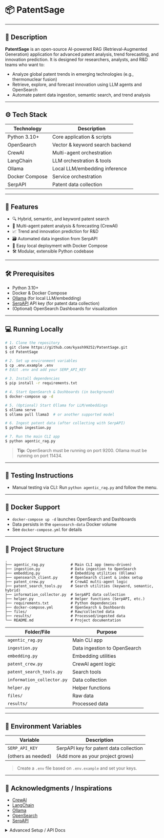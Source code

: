 # 📦 PatentSage

---

## 🧠 Description

**PatentSage** is an open-source AI-powered RAG (Retrieval-Augmented Generation) application for advanced patent analysis, trend forecasting, and innovation prediction. It is designed for researchers, analysts, and R&D teams who want to:
- Analyze global patent trends in emerging technologies (e.g., thermonuclear fusion)
- Retrieve, explore, and forecast innovation using LLM agents and OpenSearch
- Automate patent data ingestion, semantic search, and trend analysis

---

## ⚙️ Tech Stack

| Technology         | Description                        |
|-------------------|------------------------------------|
| Python 3.10+      | Core application & scripts          |
| OpenSearch        | Vector & keyword search backend     |
| CrewAI            | Multi-agent orchestration           |
| LangChain         | LLM orchestration & tools           |
| Ollama            | Local LLM/embedding inference       |
| Docker Compose    | Service orchestration               |
| SerpAPI           | Patent data collection              |

---

## 🚀 Features

- 🔍 Hybrid, semantic, and keyword patent search
- 🤖 Multi-agent patent analysis & forecasting (CrewAI)
- 📈 Trend and innovation prediction for R&D
- 🗃️ Automated data ingestion from SerpAPI
- 🐳 Easy local deployment with Docker Compose
- 🛠️ Modular, extensible Python codebase

---

## 🛠️ Prerequisites

- Python 3.10+
- Docker & Docker Compose
- [Ollama](https://ollama.com/) (for local LLM/embedding)
- [SerpAPI](https://serpapi.com/) API key (for patent data collection)
- (Optional) OpenSearch Dashboards for visualization

---

## 💻 Running Locally

```bash
# 1. Clone the repository
$ git clone https://github.com/kyash99252/PatentSage.git
$ cd PatentSage

# 2. Set up environment variables
$ cp .env.example .env
# Edit .env and add your SERP_API_KEY

# 3. Install dependencies
$ pip install -r requirements.txt

# 4. Start OpenSearch & Dashboards (in background)
$ docker-compose up -d

# 5. (Optional) Start Ollama for LLM/embeddings
$ ollama serve
$ ollama pull llama3  # or another supported model

# 6. Ingest patent data (after collecting with SerpAPI)
$ python ingestion.py

# 7. Run the main CLI app
$ python agentic_rag.py
```

> **Tip:** OpenSearch must be running on port 9200. Ollama must be running on port 11434.

---

## 🧪 Testing Instructions

- Manual testing via CLI: Run `python agentic_rag.py` and follow the menu.

---

## 🐳 Docker Support

- `docker-compose up -d` launches OpenSearch and Dashboards
- Data persists in the `opensearch-data` Docker volume
- See `docker-compose.yml` for details

---

## 📁 Project Structure

```text
.
├── agentic_rag.py            # Main CLI app (menu-driven)
├── ingestion.py              # Data ingestion to OpenSearch
├── embedding.py              # Embedding utilities (Ollama)
├── opensearch_client.py      # OpenSearch client & index setup
├── patent_crew.py            # CrewAI multi-agent logic
├── patent_search_tools.py    # Search utilities (keyword, semantic, hybrid)
├── information_collector.py  # SerpAPI data collection
├── helper.py                 # Helper functions (SerpAPI, etc.)
├── requirements.txt          # Python dependencies
├── docker-compose.yml        # OpenSearch & Dashboards
├── files/                    # Raw/collected data
├── results/                  # Processed/ingested data
└── README.md                 # Project documentation
```

| Folder/File         | Purpose                        |
|---------------------|--------------------------------|
| `agentic_rag.py`    | Main CLI app                   |
| `ingestion.py`      | Data ingestion to OpenSearch    |
| `embedding.py`      | Embedding utilities             |
| `patent_crew.py`    | CrewAI agent logic              |
| `patent_search_tools.py` | Search tools                |
| `information_collector.py` | Data collection           |
| `helper.py`         | Helper functions                |
| `files/`            | Raw data                        |
| `results/`          | Processed data                  |

---

## 🔐 Environment Variables

| Variable         | Description                                 |
|------------------|---------------------------------------------|
| `SERP_API_KEY`   | SerpAPI key for patent data collection      |
| (others as needed) | (Add more as your project grows)          |

> Create a `.env` file based on `.env.example` and set your keys.

---

## 🙌 Acknowledgments / Inspirations

- [CrewAI](https://github.com/joaomdmoura/crewai)
- [LangChain](https://github.com/langchain-ai/langchain)
- [Ollama](https://ollama.com/)
- [OpenSearch](https://opensearch.org/)
- [SerpAPI](https://serpapi.com/)

<details>
  <summary>Advanced Setup / API Docs</summary>

  - See `patent_crew.py` for CrewAI agent/task customization
  - See `patent_search_tools.py` for search logic
  - See `ingestion.py` for data pipeline
  - For advanced OpenSearch config, edit `opensearch_client.py`

</details>